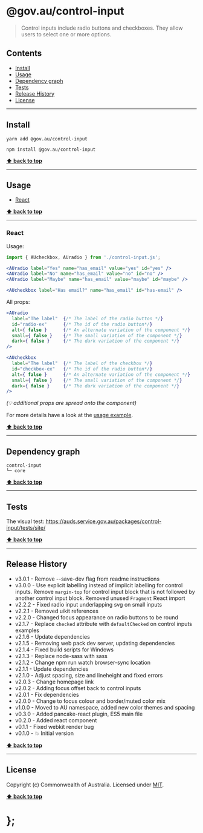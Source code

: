@gov.au/control-input
============

> Control inputs include radio buttons and checkboxes. They allow users to select one or more options.


## Contents

* [Install](#install)
* [Usage](#usage)
* [Dependency graph](#dependency-graph)
* [Tests](#tests)
* [Release History](#release-history)
* [License](#license)


----------------------------------------------------------------------------------------------------------------------------------------------------------------


## Install


```shell
yarn add @gov.au/control-input
```

```shell
npm install @gov.au/control-input 
```


**[⬆ back to top](#contents)**


----------------------------------------------------------------------------------------------------------------------------------------------------------------


## Usage


* [React](#react)


**[⬆ back to top](#contents)**


----------------------------------------------------------------------------------------------------------------------------------------------------------------


### React

Usage:

```jsx
import { AUcheckbox, AUradio } from './control-input.js';

<AUradio label="Yes" name="has_email" value="yes" id="yes" />
<AUradio label="No" name="has_email" value="no" id="no" />
<AUradio label="Maybe" name="has_email" value="maybe" id="maybe" />

<AUcheckbox label="Has email?" name="has_email" id="has-email" />
```

All props:

```jsx
<AUradio
  label="The label"  {/* The label of the radio button */}
  id="radio-ex"      {/* The id of the radio button*/}
  alt={ false }      {/* An alternate variation of the component */}
  small={ false }    {/* The small variation of the component */}
  dark={ false }     {/* The dark variation of the component */}
/>

<AUcheckbox
  label="The label"  {/* The label of the checkbox */}
  id="checkbox-ex"   {/* The id of the radio button*/}
  alt={ false }      {/* An alternate variation of the component */}
  small={ false }    {/* The small variation of the component */}
  dark={ false }     {/* The dark variation of the component */}
/>
```
_(💡 additional props are spread onto the component)_

For more details have a look at the [usage example](https://github.com/govau/design-system-components/tree/master/packages/control-input/tests/react/index.js).


**[⬆ back to top](#contents)**


----------------------------------------------------------------------------------------------------------------------------------------------------------------


## Dependency graph

```shell
control-input
└─ core
```


**[⬆ back to top](#contents)**


----------------------------------------------------------------------------------------------------------------------------------------------------------------


## Tests

The visual test: https://auds.service.gov.au/packages/control-input/tests/site/


**[⬆ back to top](#contents)**


----------------------------------------------------------------------------------------------------------------------------------------------------------------


## Release History

* v3.0.1 - Remove --save-dev flag from readme instructions
* v3.0.0 - Use explicit labelling instead of implicit labelling for control inputs. Remove `margin-top` for control input block that is not followed by another control input block. Removed unused `Fragment` React import
* v2.2.2 - Fixed radio input underlapping svg on small inputs
* v2.2.1 - Removed uikit references
* v2.2.0 - Changed focus appearance on radio buttons to be round
* v2.1.7 - Replace `checked` attribute with `defaultChecked` on control inputs examples
* v2.1.6 - Update dependencies
* v2.1.5 - Removing web pack dev server, updating dependencies
* v2.1.4 - Fixed build scripts for Windows
* v2.1.3 - Replace node-sass with sass
* v2.1.2 - Change npm run watch browser-sync location
* v2.1.1 - Update dependencies
* v2.1.0 - Adjust spacing, size and lineheight and fixed errors
* v2.0.3 - Change homepage link
* v2.0.2 - Adding focus offset back to control inputs
* v2.0.1 - Fix dependencies
* v2.0.0 - Change to focus colour and border/muted color mix
* v1.0.0 - Moved to AU namespace, added new color themes and spacing
* v0.3.0 - Added pancake-react plugin, ES5 main file
* v0.2.0 - Added react component
* v0.1.1 - Fixed webkit render bug
* v0.1.0 - 💥 Initial version


**[⬆ back to top](#contents)**


----------------------------------------------------------------------------------------------------------------------------------------------------------------


## License

Copyright (c) Commonwealth of Australia.
Licensed under [MIT](https://raw.githubusercontent.com/govau/design-system-components/packages/core/master/LICENSE).


**[⬆ back to top](#contents)**

# };
